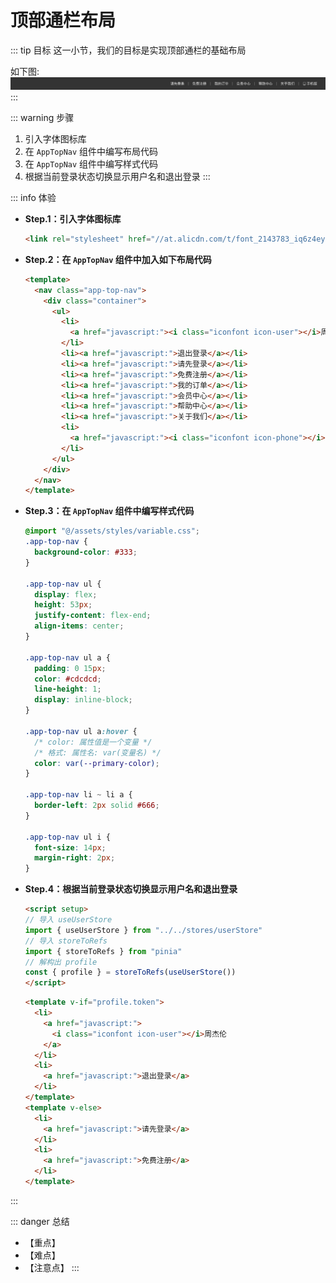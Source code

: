 # 顶部通栏布局

::: tip 目标
这一小节，我们的目标是实现顶部通栏的基础布局

如下图:
![topnav](./images/24.png)
:::

::: warning 步骤

1. 引入字体图标库
2. 在 `AppTopNav` 组件中编写布局代码
3. 在 `AppTopNav` 组件中编写样式代码
4. 根据当前登录状态切换显示用户名和退出登录
:::

::: info 体验

* **Step.1：引入字体图标库**

  ```html
  <link rel="stylesheet" href="//at.alicdn.com/t/font_2143783_iq6z4ey5vu.css">
  ```

* **Step.2：在 `AppTopNav` 组件中加入如下布局代码**

  ```html
  <template>
    <nav class="app-top-nav">
      <div class="container">
        <ul>
          <li>
            <a href="javascript:"><i class="iconfont icon-user"></i>周杰伦</a>
          </li>
          <li><a href="javascript:">退出登录</a></li>
          <li><a href="javascript:">请先登录</a></li>
          <li><a href="javascript:">免费注册</a></li>
          <li><a href="javascript:">我的订单</a></li>
          <li><a href="javascript:">会员中心</a></li>
          <li><a href="javascript:">帮助中心</a></li>
          <li><a href="javascript:">关于我们</a></li>
          <li>
            <a href="javascript:"><i class="iconfont icon-phone"></i>手机版</a>
          </li>
        </ul>
      </div>
    </nav>
  </template>
  ```

* **Step.3：在 `AppTopNav` 组件中编写样式代码**

  ```css
  @import "@/assets/styles/variable.css";
  .app-top-nav {
    background-color: #333;
  }

  .app-top-nav ul {
    display: flex;
    height: 53px;
    justify-content: flex-end;
    align-items: center;
  }

  .app-top-nav ul a {
    padding: 0 15px;
    color: #cdcdcd;
    line-height: 1;
    display: inline-block;
  }

  .app-top-nav ul a:hover {
    /* color: 属性值是一个变量 */
    /* 格式: 属性名: var(变量名) */
    color: var(--primary-color);
  }

  .app-top-nav li ~ li a {
    border-left: 2px solid #666;
  }

  .app-top-nav ul i {
    font-size: 14px;
    margin-right: 2px;
  }
  ```

* **Step.4：根据当前登录状态切换显示用户名和退出登录**

  ```html
  <script setup>
  // 导入 useUserStore
  import { useUserStore } from "../../stores/userStore"
  // 导入 storeToRefs
  import { storeToRefs } from "pinia"
  // 解构出 profile
  const { profile } = storeToRefs(useUserStore()) 
  </script>
  ```

  ```html
  <template v-if="profile.token">
    <li>
      <a href="javascript:">
        <i class="iconfont icon-user"></i>周杰伦
      </a>
    </li>
    <li>
      <a href="javascript:">退出登录</a>
    </li>
  </template>
  <template v-else>
    <li>
      <a href="javascript:">请先登录</a>
    </li>
    <li>
      <a href="javascript:">免费注册</a>
    </li>
  </template>
  ```

:::

::: danger 总结

* 【重点】
* 【难点】
* 【注意点】
:::
